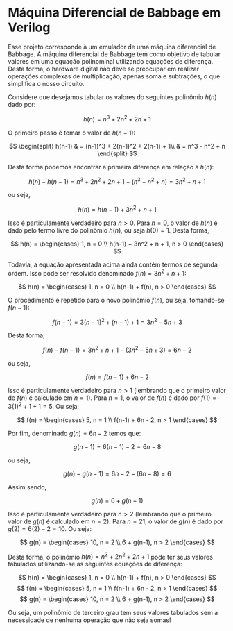 # Máquina Diferencial de Babbage em Verilog

Esse projeto corresponde à um emulador de uma máquina diferencial de Babbage. A máquina diferencial de Babbage tem como objetivo de tabular valores em uma equação polinominal utilizando equações de diferença. Desta forma, o hardware digital não deve se preocupar em realizar operações complexas de multiplicação, apenas soma e subtrações, o que simplifica o nosso circuito.

Considere que desejamos tabular os valores do seguintes polinômio $h(n)$ dado por:

$$
h(n) = n^3 + 2n^2 + 2n + 1
$$

O primeiro passo é tomar o valor de $h(n-1)$:

$$
\begin{split}
h(n-1) & = (n-1)^3 + 2(n-1)^2 + 2(n-1) + 1\\
       & = n^3 - n^2 + n
\end{split}
$$

Desta forma podemos encontrar a primeira diferença em relação à $h(n)$:

$$
h(n) - h(n-1) = n^3 + 2n^2 + 2n + 1 - (n^3 - n^2 + n) = 3n^2 + n + 1
$$

ou seja,

$$
h(n) = h(n-1) + 3n^2 + n + 1
$$

Isso é particulamente verdadeiro para $n > 0$. Para $n = 0$, o valor de $h(n)$ é dado pelo termo livre do polinômio $h(n)$, ou seja $h(0) = 1$. Desta forma,

$$
h(n) = \begin{cases}
    1, n = 0 \\
    h(n-1) + 3n^2 + n + 1, n > 0
\end{cases}
$$

Todavia, a equação apresentada acima ainda contém termos de segunda ordem. Isso pode ser resolvido denominado $f(n) = 3n^2 + n + 1$:

$$
h(n) = \begin{cases}
    1, n = 0 \\
    h(n-1) + f(n), n > 0
\end{cases}
$$

O procedimento é repetido para o novo polinômio $f(n)$, ou seja, tomando-se $f(n-1)$:

$$
f(n-1) = 3(n-1)^2 + (n-1) + 1 = 3n^2 - 5n + 3
$$

Desta forma,

$$
f(n) - f(n-1) = 3n^2 + n + 1 - (3n^2 - 5n + 3) = 6n - 2
$$

ou seja,

$$
f(n) = f(n-1) + 6n - 2
$$

Isso é particulamente verdadeiro para $n > 1$ (lembrando que o primeiro valor de $f(n)$ é calculado em $n=1$). Para $n = 1$, o valor de $f(n)$ é dado por $f(1) = 3(1)^2 + 1 + 1 = 5$. Ou seja:

$$
f(n) = \begin{cases}
    5, n = 1 \\
    f(n-1) + 6n - 2, n > 1
\end{cases}
$$

Por fim, denominado $g(n) = 6n - 2$ temos que:

$$
g(n-1) = 6(n-1) - 2 = 6n - 8
$$

ou seja,

$$
g(n) - g(n-1) = 6n - 2 - (6n - 8) = 6
$$

Assim sendo,

$$
g(n) = 6 + g(n-1)
$$

Isso é particulamente verdadeiro para $n > 2$ (lembrando que o primeiro valor de $g(n)$ é calculado em $n=2$). Para $n = 21$, o valor de $g(n)$ é dado por $g(2) = 6(2) - 2 = 10$. Ou seja:

$$
g(n) = \begin{cases}
    10, n = 2 \\
    6 + g(n-1), n > 2
\end{cases}
$$

Desta forma, o polinômio $h(n) = n^3 + 2n^2 + 2n + 1$ pode ter seus valores tabulados utilizando-se as seguintes equações de diferença:

$$
h(n) = \begin{cases}
    1, n = 0 \\
    h(n-1) + f(n), n > 0
\end{cases}
$$
$$
f(n) = \begin{cases}
    5, n = 1 \\
    f(n-1) + 6n - 2, n > 1
\end{cases}
$$
$$
g(n) = \begin{cases}
    10, n = 2 \\
    6 + g(n-1), n > 2
\end{cases}
$$

Ou seja, um polinômio de terceiro grau tem seus valores tabulados sem a necessidade de nenhuma operação que não seja somas!